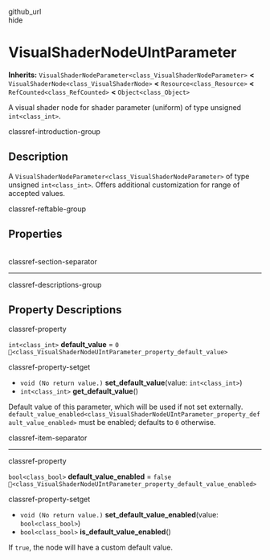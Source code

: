 github\_url  
hide

# VisualShaderNodeUIntParameter

**Inherits:**
`VisualShaderNodeParameter<class_VisualShaderNodeParameter>` **&lt;**
`VisualShaderNode<class_VisualShaderNode>` **&lt;**
`Resource<class_Resource>` **&lt;** `RefCounted<class_RefCounted>`
**&lt;** `Object<class_Object>`

A visual shader node for shader parameter (uniform) of type unsigned
`int<class_int>`.

classref-introduction-group

## Description

A `VisualShaderNodeParameter<class_VisualShaderNodeParameter>` of type
unsigned `int<class_int>`. Offers additional customization for range of
accepted values.

classref-reftable-group

## Properties

<table>
<tbody>
<tr>
</tr>
<tr>
</tr>
</tbody>
</table>

classref-section-separator

------------------------------------------------------------------------

classref-descriptions-group

## Property Descriptions

classref-property

`int<class_int>` **default\_value** = `0`
`🔗<class_VisualShaderNodeUIntParameter_property_default_value>`

classref-property-setget

-   `void (No return value.)` **set\_default\_value**(value:
    `int<class_int>`)
-   `int<class_int>` **get\_default\_value**()

Default value of this parameter, which will be used if not set
externally.
`default_value_enabled<class_VisualShaderNodeUIntParameter_property_default_value_enabled>`
must be enabled; defaults to `0` otherwise.

classref-item-separator

------------------------------------------------------------------------

classref-property

`bool<class_bool>` **default\_value\_enabled** = `false`
`🔗<class_VisualShaderNodeUIntParameter_property_default_value_enabled>`

classref-property-setget

-   `void (No return value.)` **set\_default\_value\_enabled**(value:
    `bool<class_bool>`)
-   `bool<class_bool>` **is\_default\_value\_enabled**()

If `true`, the node will have a custom default value.

